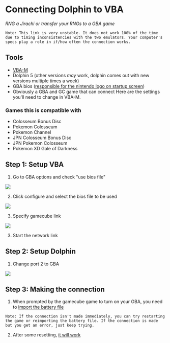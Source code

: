 # Connecting Dolphin to VBA

_RNG a Jirachi or transfer your RNGs to a GBA game_

```
Note: This link is very unstable. It does not work 100% of the time due to timing inconsistencies with the two emulators. Your computer's specs play a role in if/how often the connection works.
```

## Tools

- [VBA-M](https://sourceforge.net/projects/vbam/)
- Dolphin 5 (other versions _may_ work, dolphin comes out with new versions multiple times a week)
- GBA bios ([responsible for the nintendo logo on startup screen](http://imgur.com/byn7Kfb))
- Obviously a GBA and GC game that can connect
  Here are the settings you'll need to change in VBA-M.

### Games this is compatible with

- Colosseum Bonus Disc
- Pokemon Colosseum
- Pokemon Channel
- JPN Colosseum Bonus Disc
- JPN Pokemon Colosseum
- Pokemon XD Gale of Darkness

## Step 1: Setup VBA

1. Go to GBA options and check "use bios file"

![](https://i.imgur.com/SkW6FLW.png?1)

2. Click configure and select the bios file to be used

![](http://imgur.com/90PX5wX.png?1)

3. Specify gamecube link

![](http://imgur.com/i5CBXxB.png?1)

3. Start the network link

## Step 2: Setup Dolphin

1. Change port 2 to GBA

![](http://imgur.com/kRKtIVz.png?1)

## Step 3: Making the connection

1. When prompted by the gamecube game to turn on your GBA, you need to [import the battery file](http://imgur.com/O9SIcLf)

```
Note: If the connection isn't made immediately, you can try restarting the game or reimporting the battery file. If the connection is made but you get an error, just keep trying.
```

2. After some resetting, [it will work](http://imgur.com/73hIBIT)
